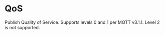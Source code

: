 # QoS

Publish Quality of Service. Supports levels 0 and 1 per MQTT v3.1.1. Level 2 is not supported.
